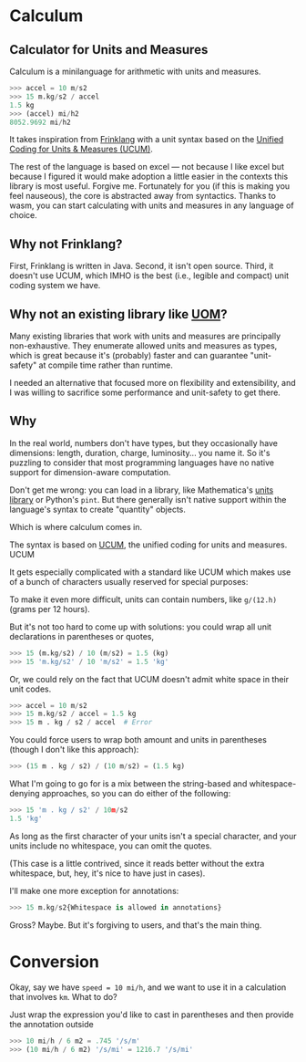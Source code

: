 # Calculum
## Calculator for Units and Measures 

Calculum is a minilanguage for arithmetic with units and measures.

```python
>>> accel = 10 m/s2
>>> 15 m.kg/s2 / accel
1.5 kg 
>>> (accel) mi/h2
8052.9692 mi/h2 
```

It takes inspiration from [Frinklang](https://frinklang.org/fspdocs.html) with a unit syntax based on the [Unified Coding for Units & Measures (UCUM)](). 

The rest of the language is based on excel — not because I like excel but because I figured it would make adoption a little easier in the contexts this library is most useful. Forgive me. Fortunately for you (if this is making you feel nauseous), the core is abstracted away from syntactics. Thanks to wasm, you can start calculating with units and measures in any language of choice.

## Why not Frinklang?

First, Frinklang is written in Java. Second, it isn't open source. Third, it doesn't use UCUM, which IMHO is the best (i.e., legible and compact) unit coding system we have.  

## Why not an existing library like [UOM](https://github.com/iliekturtles/uom)?

Many existing libraries that work with units and measures are principally non-exhaustive. They enumerate allowed units and measures as types, which is great because it's (probably) faster and can guarantee "unit-safety" at compile time rather than runtime. 

I needed an alternative that focused more on flexibility and extensibility, and I was willing to sacrifice some performance and unit-safety to get there.


## Why


In the real world, numbers don't have types, but they occasionally have dimensions: length, duration, charge, luminosity... you name it. So it's puzzling to consider that most programming languages have no native support for dimension-aware computation.

Don't get me wrong: you can load in a library, like Mathematica's [units library](https://reference.wolfram.com/language/workflow/CalculateWithUnits.html) or Python's `pint`. But there generally isn't native support within the language's syntax to create "quantity" objects. 

Which is where calculum comes in.

The syntax is based on [UCUM](), the unified coding for units and measures. UCUM 


It gets especially complicated with a standard like UCUM which makes use of a bunch of characters usually reserved for special purposes:

To make it even more difficult, units can contain numbers, like `g/(12.h)` (grams per 12 hours). 


But it's not too hard to come up with solutions: you could wrap all unit declarations in parentheses or quotes, 

```python
>>> 15 (m.kg/s2) / 10 (m/s2) = 1.5 (kg)
>>> 15 'm.kg/s2' / 10 'm/s2' = 1.5 'kg'
```

Or, we could rely on the fact that UCUM doesn't admit white space in their unit codes.

```python
>>> accel = 10 m/s2
>>> 15 m.kg/s2 / accel = 1.5 kg 
>>> 15 m . kg / s2 / accel  # Error 
```

You could force users to wrap both amount and units in parentheses (though I don't like this approach): 

```python
>>> (15 m . kg / s2) / (10 m/s2) = (1.5 kg)
```

What I'm going to go for is a mix between the string-based and whitespace-denying approaches, so you can do either of the following:

```python
>>> 15 'm . kg / s2' / 10m/s2 
1.5 'kg'
```

As long as the first character of your units isn't a special character, and your units include no whitespace, you can omit the quotes. 

(This case is a little contrived, since it reads better without the extra whitespace, but, hey, it's nice to have just in cases).

I'll make one more exception for annotations:

```python
>>> 15 m.kg/s2{Whitespace is allowed in annotations}
```

Gross? Maybe. But it's forgiving to users, and that's the main thing.

# Conversion

Okay, say we have `speed = 10 mi/h`, and we want to use it in a calculation that involves `km`. What to do?

Just wrap the expression you'd like to cast in parentheses and then provide the annotation outside

```python
>>> 10 mi/h / 6 m2 = .745 '/s/m'
>>> (10 mi/h / 6 m2) '/s/mi' = 1216.7 '/s/mi'

```
